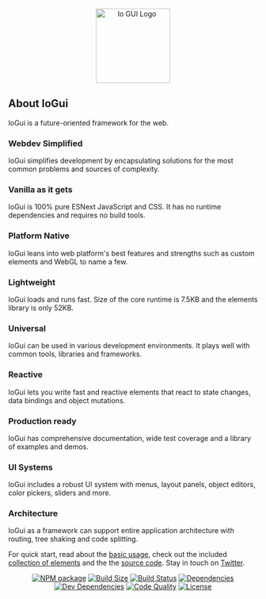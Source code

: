 <div id="about-io-wrapper">

  <p align="center" style="margin-top:2em"><a href="https://io-gui.dev" target="_blank" rel="noopener noreferrer"><img width="150" src="https://io-gui.dev/io/images/logo/io-logo.svg" alt="Io GUI Logo"></a></p>

  ## About IoGui

  IoGui is a future-oriented framework for the web. 

  <div id="about-io-features-table" style="">
    <div>
      <h3>Webdev Simplified</h3>
      <p>IoGui simplifies development by encapsulating solutions for the most common problems and sources of complexity.</p>
    </div>
    <div>
      <h3>Vanilla as it gets</h3>
      <p>IoGui is 100% pure ESNext JavaScript and CSS. It has no runtime dependencies and requires no build tools.</p>
    </div>
    <div>
      <h3>Platform Native</h3>
      <p>IoGui leans into web platform's best features and strengths such as custom elements and WebGL to name a few.</p>
    </div>
    <div>
      <h3>Lightweight</h3>
      <p>IoGui loads and runs fast. Size of the core runtime is 7.5KB and the elements library is only 52KB.</p>
    </div>
    <div>
      <h3>Universal</h3>
      <p>IoGui can be used in various development environments. It plays well with common tools, libraries and frameworks.</p>
    </div>
    <div>
      <h3>Reactive</h3>
      <p>IoGui lets you write fast and reactive elements that react to state changes, data bindings and object mutations.</p>
    </div>
    <div>
      <h3>Production ready</h3>
      <p>IoGui has comprehensive documentation, wide test coverage and a library of examples and demos.</p>
    </div>
    <div>
      <h3>UI Systems</h3>
      <p>IoGui includes a robust UI system with menus, layout panels, object editors, color pickers, sliders and more.</p>
    </div>
    <div>
      <h3>Architecture</h3>
      <p>IoGui as a framework can support entire application architecture with routing, tree shaking and code splitting.</p>
    </div>
  </div>

  For quick start, read about the [basic usage](https://io-gui.dev/#path=docs/introduction/), check out the included [collection of elements](https://io-gui.dev/#path=demos/elements) and the the <a href="https://github.com/io-gui/io/" target="_blank">source code</a>. Stay in touch on [Twitter](https://twitter.com/io_gui_js).

  <p align="center">
    <a href="https://www.npmjs.com/package/io-gui"><img src="https://img.shields.io/npm/v/io-gui.svg" alt="NPM package" /></a>
    <a href="https://bundlephobia.com/result?p=io-gui"><img src="https://badgen.net/bundlephobia/minzip/io-gui" alt="Build Size" /></a>
    <a href="https://travis-ci.org/io-gui/io"><img src="https://travis-ci.org/io-gui/io.svg?branch=dev" alt="Build Status" /></a>
    <a href="https://david-dm.org/io-gui/io"><img src="https://img.shields.io/david/io-gui/io.svg" alt="Dependencies" /></a>
    <a href="https://david-dm.org/io-gui/io?type=dev"><img src="https://img.shields.io/david/dev/io-gui/io.svg" alt="Dev Dependencies" /></a>
    <a href="https://lgtm.com/projects/g/io-gui/io/context:javascript"><img src="https://img.shields.io/lgtm/grade/javascript/g/io-gui/io.svg?label=code%20quality" alt="Code Quality" /></a>
    <a href="https://github.com/io-gui/io/blob/master/LICENSE"><img src="https://img.shields.io/npm/l/io-gui.svg" alt="License" /></a>
  </p>

</div>
